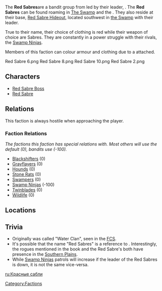 The **Red Sabres**are a bandit group from [](The_Swamp.md) led by their leader, [](Red_Sabre_Boss.md). The **Red Sabres** can be found
roaming in [The Swamp](The_Swamp.md "wikilink") and the [](South_Wetlands.md). They also reside at their base,
[Red Sabre Hideout](Red_Sabre_Hideout.md "wikilink"), located southwest in
[the Swamp](The_Swamp.md "wikilink") with their leader.

True to their name, their choice of clothing is red while their weapon
of choice are Sabres. They are constantly in a power struggle with their
rivals, the [Swamp Ninjas](Swamp_Ninjas.md "wikilink").

Members of this faction can colour armour and clothing due to a [](Colour_Scheme.md) attached.

Red Sabre 6.png Red Sabre 8.png Red Sabre 10.png Red Sabre 2.png

## Characters

- [Red Sabre Boss](Red_Sabre_Boss.md "wikilink")
- [Red Sabre](Red_Sabre.md "wikilink")

## Relations

This faction is always hostile when approaching the player.

### Faction Relations

*The factions this faction has special relations with. Most others will
use the default (0), bandits use (-100).*

- [Blackshifters](Blackshifters.md "wikilink") (0)
- [Grayflayers](Grayflayers.md "wikilink") (0)
- [Hounds](Hounds.md "wikilink") (0)
- [Stone Rats](Stone_Rats.md "wikilink") (0)
- [Swampers](03%20-%20Projects%20&%20Wikis/Kenshi/Kenshi%20Wiki/Kenshi%20Wiki%20Template/Swampers.md "wikilink") (0)
- [Swamp Ninjas](Swamp_Ninjas.md "wikilink") (-100)
- [Twinblades](Twinblades.md "wikilink") (0)
- [Wildlife](Wildlife.md "wikilink") (0)

## Locations

## Trivia

- Originally was called "Water Clan", seen in the
  [FCS](Forgotten_Construction_Set.md "wikilink").
- It's possible that the name "Red Sabres" is a reference to [](The_Red_Rebellion.md). Interestingly, the rogues
  mentioned in the book and the Red Sabre's both have presence in the
  [Southern Plains](South_Wetlands.md "wikilink").
- While [Swamp Ninjas](Swamp_Ninjas.md "wikilink") patrols will increase if
  the leader of the Red Sabres is down, it is not the same vice-versa.

[ru:Красные сабли](ru:Красные_сабли "wikilink")

[Category:Factions](Category:Factions "wikilink")